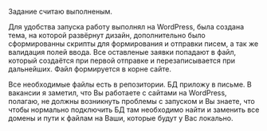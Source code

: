 Задание считаю выполненым. 

Для удобства запуска работу выполнял на WordPress, была создана тема, на которой развёрнут дизайн, дополнительно было сформированны скрипты для формирования и отправки писем, а так же валидация полей ввода. Все оставленые заявки попадают в файл, который создаётся при первой отправке и перезаписывается при дальнейших. Файл формируется в корне сайте.

Все необходимые файлы есть в репозитории. БД приложу в письме. В вакансии я заметил, что Вы работаете с сайтами на WordPress, полагаю, не должны возникнуть проблемы с запуском и Вы знаете, что чтобы нормально подключить БД там необходимо найти и заменить все домены и пути к файлам на Ваши, которые будут у Вас локально.